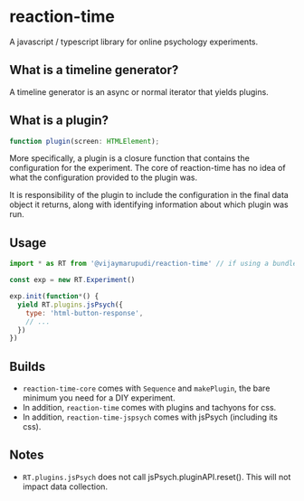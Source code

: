 # reaction-time

A javascript / typescript library for online psychology experiments.

## What is a timeline generator?

A timeline generator is an async or normal iterator that yields plugins.

## What is a plugin?

```typescript
function plugin(screen: HTMLElement);
```

More specifically, a plugin is a closure function that contains the
configuration for the experiment. The core of reaction-time has no idea of
what the configuration provided to the plugin was.

It is responsibility of the plugin to include the configuration in the final
data object it returns, along with identifying information about which plugin
was run.

## Usage

```javascript
import * as RT from '@vijaymarupudi/reaction-time' // if using a bundler

const exp = new RT.Experiment()

exp.init(function*() {
  yield RT.plugins.jsPsych({
    type: 'html-button-response',
    // ...
  })
})
```

## Builds

* `reaction-time-core` comes with `Sequence` and `makePlugin`, the bare
  minimum you need for a DIY experiment.
* In addition, `reaction-time` comes with plugins and tachyons for css.
* In addition, `reaction-time-jspsych` comes with jsPsych (including its
  css).

## Notes

* `RT.plugins.jsPsych` does not call jsPsych.pluginAPI.reset(). This will not
  impact data collection.
